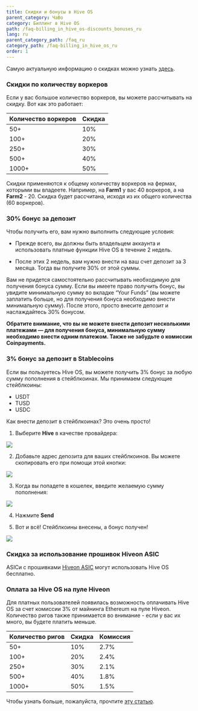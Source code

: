 ```yaml
---
title: Скидки и бонусы в Hive OS
parent_category: ЧаВо
category: Биллинг в Hive OS
path: /faq-billing_in_hive_os-discounts_bonuses_ru
lang: ru
parent_category_path: /faq_ru
category_path: /faq-billing_in_hive_os_ru
order: 1
---
```


Самую актуальную информацию о скидках можно узнать <a href="https://hiveos.farm/pricing/">здесь</a>.

### Скидки по количеству воркеров
Если у вас большое количество воркеров, вы можете рассчитывать на скидку. Вот как это работает:

| Количество воркеров | Скидка |
|-------------------|----------|
|50+               | 10%      |
|100+              | 20%      |
|250+               | 30%      |
| 500+              | 40%      |
| 1000+             | 50%      |


Скидки применяются к общему количеству воркеров на фермах, которыми вы владеете. Например, на **Farm1** у вас 40 воркеров, а на **Farm2** - 20. Скидка будет рассчитана, исходя из их общего количества (60 воркеров).

### 30% бонус за депозит
Чтобы получить его, вам нужно выполнить следующие условия:

- Прежде всего, вы должны быть владельцем аккаунта и использовать платные функции Hive OS в течение 2 недель.

- После этих 2 недель, вам нужно внести на ваш счет депозит за 3 месяца. Тогда вы получите 30% от этой суммы.

Вам не придется самостоятельно рассчитывать необходимую для получения бонуса сумму. Если вы имеете право получить бонус, вы увидите минимальную сумму во вкладке “Your Funds” (вы можете заплатить больше, но для получения бонуса необходимо внести минимальную сумму). После этого, просто внесите депозит и наслаждайтесь 30% бонусом.

__Обратите внимание, что вы не можете внести депозит несколькими платежами — для получения бонуса, минимальную сумму необходимо внести одним платежом. Также не забудьте о комиссии Coinpayments.__

### 3% бонус за депозит в Stablecoins
Если вы пользуетесь Hive OS, вы можете получить 3% бонус за любую сумму пополнения в стейблкоинах. Мы принимаем следующие стейблкоины:
- USDT
- TUSD
- USDC

Как внести депозит в стейблкоинах? Это очень просто!
1. Выберите **Hive** в качестве провайдера:

<img src="https://lbd.hiveos.farm/kb/images/0*L8qSjVTuu_AjOWL5.png">


2. Добавьте адрес депозита для ваших стейблкоинов. Вы можете скопировать его при помощи этой кнопки:

<img src="https://lbd.hiveos.farm/kb/images/0*3hLQ5RFW_1_5-hjH.png">

3. Когда вы попадете в кошелек, введите желаемую сумму пополнения:

<img src="https://lbd.hiveos.farm/kb/images/0*64wVo2a140p-rxKc.png">

4. Нажмите **Send**

5. Вот и всё! Стейблкоины внесены, а бонус получен!

<img src="https://lbd.hiveos.farm/kb/images/0*jTxxgFEp4YrqcO-s.png">

### Скидка за использование прошивок Hiveon ASIC
ASICи с прошивками <a href="https://hiveos.farm/asic">Hiveon ASIC</a> могут использовать Hive OS бесплатно.

### Оплата за Hive OS на пуле Hiveon
Для платных пользователей появилась возможность оплачивать Hive OS за счет комиссии 3% от майнинга Ethereum на пуле Hiveon. Количество ригов также принимается во внимание - если у вас их много, вы будете платить меньше.


| Количество ригов | Скидка | Комиссия|
|-------------------|----------|--------|
|50+               | 10%        |2.7%|
|100+              | 20%      |2.4%|
|250+               | 30%      |2.1%|
| 500+              | 40%      |1.8%|
| 1000+             | 50%      |1.5%|

Чтобы узнать больше, пожалуйста, прочтите [эту статью](https://medium.com/hiveon/оплата-в-hive-os-важные-обновления-536d42d2c867).
